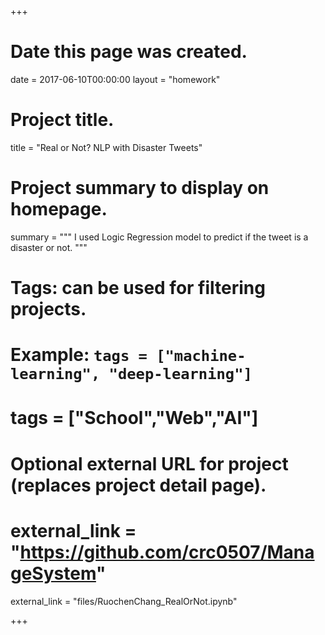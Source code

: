 +++
# Date this page was created.
date = 2017-06-10T00:00:00
layout = "homework"
  
  
# Project title.
title = "Real or Not? NLP with Disaster Tweets"

# Project summary to display on homepage.
summary = """
I used Logic Regression model to predict if the tweet is a disaster or not.
"""

# Tags: can be used for filtering projects.
# Example: `tags = ["machine-learning", "deep-learning"]`
# tags = ["School","Web","AI"]

# Optional external URL for project (replaces project detail page).
# external_link = "https://github.com/crc0507/ManageSystem"
external_link = "files/RuochenChang_RealOrNot.ipynb"

+++
